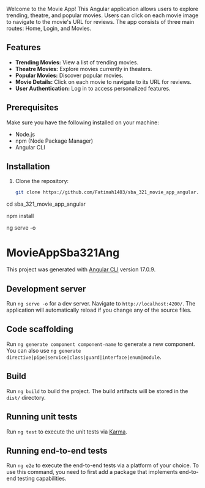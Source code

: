 Welcome to the Movie App! This Angular application allows users to explore trending, theatre, and popular movies. Users can click on each movie image to navigate to the movie's URL for reviews. The app consists of three main routes: Home, Login, and Movies.

## Features

- **Trending Movies:** View a list of trending movies.
- **Theatre Movies:** Explore movies currently in theaters.
- **Popular Movies:** Discover popular movies.
- **Movie Details:** Click on each movie to navigate to its URL for reviews.
- **User Authentication:** Log in to access personalized features.

## Prerequisites

Make sure you have the following installed on your machine:

- Node.js
- npm (Node Package Manager)
- Angular CLI

## Installation

1. Clone the repository:

   ```bash
   git clone https://github.com/Fatimah1403/sba_321_movie_app_angular.git

cd sba_321_movie_app_angular

npm install

ng serve -o



# MovieAppSba321Ang

This project was generated with [Angular CLI](https://github.com/angular/angular-cli) version 17.0.9.

## Development server

Run `ng serve -o` for a dev server. Navigate to `http://localhost:4200/`. The application will automatically reload if you change any of the source files.

## Code scaffolding

Run `ng generate component component-name` to generate a new component. You can also use `ng generate directive|pipe|service|class|guard|interface|enum|module`.

## Build

Run `ng build` to build the project. The build artifacts will be stored in the `dist/` directory.

## Running unit tests

Run `ng test` to execute the unit tests via [Karma](https://karma-runner.github.io).

## Running end-to-end tests

Run `ng e2e` to execute the end-to-end tests via a platform of your choice. To use this command, you need to first add a package that implements end-to-end testing capabilities.


